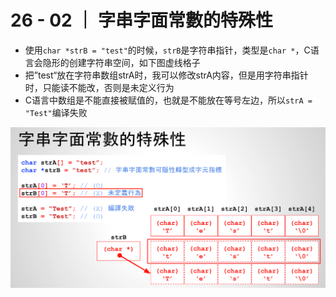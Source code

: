 # 26 - 02 ｜ 字串字面常數的特殊性

- 使用`char *strB = "test"`的时候，`strB`是字符串指针，类型是`char *`，C语言会隐形的创建字符串空间，如下图虚线格子
- 把”test“放在字符串数组strA时，我可以修改strA内容，但是用字符串指针时，只能读不能改，否则是未定义行为
- C语言中数组是不能直接被赋值的，也就是不能放在等号左边，所以`strA = "Test"`编译失败



![图片](pics//pic-1.jpg)
